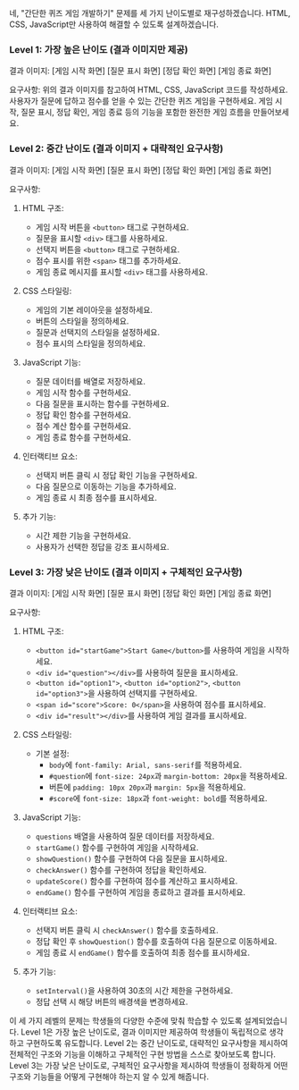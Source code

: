 네, "간단한 퀴즈 게임 개발하기" 문제를 세 가지 난이도별로 재구성하겠습니다. HTML, CSS, JavaScript만 사용하여 해결할 수 있도록 설계하겠습니다.

### Level 1: 가장 높은 난이도 (결과 이미지만 제공)

결과 이미지:
[게임 시작 화면]
[질문 표시 화면]
[정답 확인 화면]
[게임 종료 화면]

요구사항:
위의 결과 이미지를 참고하여 HTML, CSS, JavaScript 코드를 작성하세요. 사용자가 질문에 답하고 점수를 얻을 수 있는 간단한 퀴즈 게임을 구현하세요. 게임 시작, 질문 표시, 정답 확인, 게임 종료 등의 기능을 포함한 완전한 게임 흐름을 만들어보세요.

### Level 2: 중간 난이도 (결과 이미지 + 대략적인 요구사항)

결과 이미지:
[게임 시작 화면]
[질문 표시 화면]
[정답 확인 화면]
[게임 종료 화면]

요구사항:
1. HTML 구조:
   - 게임 시작 버튼을 `<button>` 태그로 구현하세요.
   - 질문을 표시할 `<div>` 태그를 사용하세요.
   - 선택지 버튼을 `<button>` 태그로 구현하세요.
   - 점수 표시를 위한 `<span>` 태그를 추가하세요.
   - 게임 종료 메시지를 표시할 `<div>` 태그를 사용하세요.

2. CSS 스타일링:
   - 게임의 기본 레이아웃을 설정하세요.
   - 버튼의 스타일을 정의하세요.
   - 질문과 선택지의 스타일을 설정하세요.
   - 점수 표시의 스타일을 정의하세요.

3. JavaScript 기능:
   - 질문 데이터를 배열로 저장하세요.
   - 게임 시작 함수를 구현하세요.
   - 다음 질문을 표시하는 함수를 구현하세요.
   - 정답 확인 함수를 구현하세요.
   - 점수 계산 함수를 구현하세요.
   - 게임 종료 함수를 구현하세요.

4. 인터랙티브 요소:
   - 선택지 버튼 클릭 시 정답 확인 기능을 구현하세요.
   - 다음 질문으로 이동하는 기능을 추가하세요.
   - 게임 종료 시 최종 점수를 표시하세요.

5. 추가 기능:
   - 시간 제한 기능을 구현하세요.
   - 사용자가 선택한 정답을 강조 표시하세요.

### Level 3: 가장 낮은 난이도 (결과 이미지 + 구체적인 요구사항)

결과 이미지:
[게임 시작 화면]
[질문 표시 화면]
[정답 확인 화면]
[게임 종료 화면]

요구사항:
1. HTML 구조:
   - `<button id="startGame">Start Game</button>`를 사용하여 게임을 시작하세요.
   - `<div id="question"></div>`를 사용하여 질문을 표시하세요.
   - `<button id="option1">`, `<button id="option2">`, `<button id="option3">`을 사용하여 선택지를 구현하세요.
   - `<span id="score">Score: 0</span>`을 사용하여 점수를 표시하세요.
   - `<div id="result"></div>`를 사용하여 게임 결과를 표시하세요.

2. CSS 스타일링:
   - 기본 설정:
     - `body`에 `font-family: Arial, sans-serif`를 적용하세요.
     - `#question`에 `font-size: 24px`과 `margin-bottom: 20px`을 적용하세요.
     - 버튼에 `padding: 10px 20px`과 `margin: 5px`을 적용하세요.
     - `#score`에 `font-size: 18px`과 `font-weight: bold`를 적용하세요.

3. JavaScript 기능:
   - `questions` 배열을 사용하여 질문 데이터를 저장하세요.
   - `startGame()` 함수를 구현하여 게임을 시작하세요.
   - `showQuestion()` 함수를 구현하여 다음 질문을 표시하세요.
   - `checkAnswer()` 함수를 구현하여 정답을 확인하세요.
   - `updateScore()` 함수를 구현하여 점수를 계산하고 표시하세요.
   - `endGame()` 함수를 구현하여 게임을 종료하고 결과를 표시하세요.

4. 인터랙티브 요소:
   - 선택지 버튼 클릭 시 `checkAnswer()` 함수를 호출하세요.
   - 정답 확인 후 `showQuestion()` 함수를 호출하여 다음 질문으로 이동하세요.
   - 게임 종료 시 `endGame()` 함수를 호출하여 최종 점수를 표시하세요.

5. 추가 기능:
   - `setInterval()`을 사용하여 30초의 시간 제한을 구현하세요.
   - 정답 선택 시 해당 버튼의 배경색을 변경하세요.

이 세 가지 레벨의 문제는 학생들의 다양한 수준에 맞춰 학습할 수 있도록 설계되었습니다. Level 1은 가장 높은 난이도로, 결과 이미지만 제공하여 학생들이 독립적으로 생각하고 구현하도록 유도합니다. Level 2는 중간 난이도로, 대략적인 요구사항을 제시하여 전체적인 구조와 기능을 이해하고 구체적인 구현 방법을 스스로 찾아보도록 합니다. Level 3는 가장 낮은 난이도로, 구체적인 요구사항을 제시하여 학생들이 정확하게 어떤 구조와 기능들을 어떻게 구현해야 하는지 알 수 있게 해줍니다.